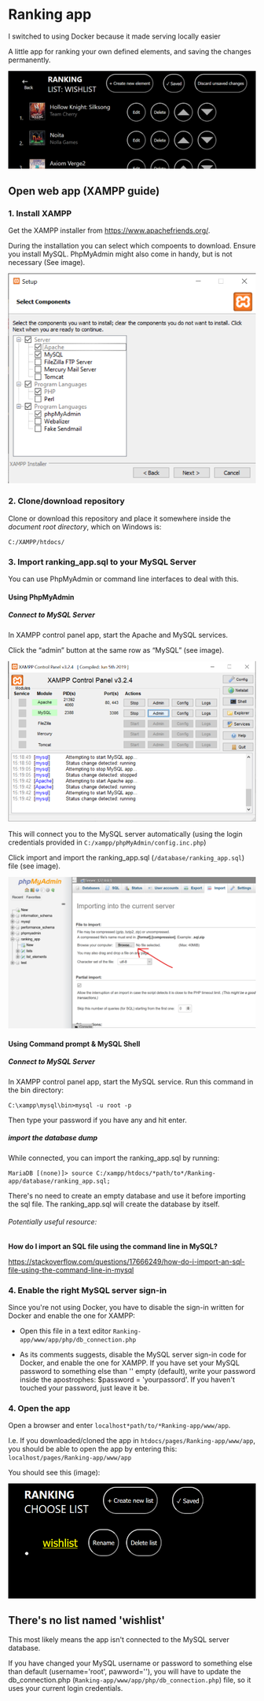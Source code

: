 # Ranking app
I switched to using Docker because it made serving locally easier

A little app for ranking your own defined elements, and saving the changes permanently.

![App_interface](/images/app/app.png)


## Open web app (XAMPP guide)
### 1. Install XAMPP
Get the XAMPP installer from https://www.apachefriends.org/.

During the installation you can select which compoents to download. Ensure you install MySQL. PhpMyAdmin might also come in handy, but is not necessary (See image).

![Xampp_components](/images/xampp/select-components.png)


### 2. Clone/download repository
Clone or download this repository and place it somewhere inside the _document root directory_, which on Windows is:

```
C:/XAMPP/htdocs/
```

### 3. Import ranking_app.sql to your MySQL Server
You can use PhpMyAdmin or command line interfaces to deal with this.

#### Using PhpMyAdmin
##### Connect to MySQL Server
In XAMPP control panel app, start the Apache and MySQL services.

Click the “admin” button at the same row as “MySQL” (see image).

![PhpMyAdmin_button](/images/xampp/phpmyadmin-button.png)

This will connect you to the MySQL server automatically (using the login credentials provided in `C:/xampp/phpMyAdmin/config.inc.php`)

Click import and import the ranking_app.sql (`/database/ranking_app.sql`) file (see image).

![PhpMyAdmin_import](/images/xampp/phpmyadmin-import.png)

#### Using Command prompt & MySQL Shell
##### Connect to MySQL Server
In XAMPP control panel app, start the MySQL service.
Run this command in the bin directory:

```
C:\xampp\mysql\bin>mysql -u root -p
```

Then type your password if you have any and hit enter.

##### import the database dump
While connected, you can import the ranking_app.sql by running:

```
MariaDB [(none)]> source C:/xampp/htdocs/*path/to*/Ranking-app/database/ranking_app.sql;
```

There's no need to create an empty database and use it before importing the sql file. The ranking_app.sql will create the database by itself. 

###### Potentially useful resource:
**How do I import an SQL file using the command line in MySQL?**

https://stackoverflow.com/questions/17666249/how-do-i-import-an-sql-file-using-the-command-line-in-mysql

### 4. Enable the right MySQL server sign-in
Since you're not using Docker, you have to disable the sign-in written for Docker and enable the one for XAMPP:

* Open this file in a text editor `Ranking-app/www/app/php/db_connection.php`

* As its comments suggests, disable the MySQL server sign-in code for Docker, and enable the one for XAMPP. If you have set your MySQL password to something else than '' empty (default), write your password inside the apostrophes: $password = 'yourpassord'. If you haven't touched your password, just leave it be.

### 4. Open the app
Open a browser and enter `localhost*path/to/*Ranking-app/www/app`.

I.e. If you downloaded/cloned the app in `htdocs/pages/Ranking-app/www/app`, you should be able to open the app by entering this: `localhost/pages/Ranking-app/www/app`

You should see this (image):

![the-words-choose-list-and-below-alist-named-wishlist](/images/app/first-look-at-app.png)

## There's no list named 'wishlist'
This most likely means the app isn't connected to the MySQL server database.

If you have changed your MySQL username or password to something else than default (username='root', pawword=''), you will have to update the db_connection.php (`Ranking-app/www/app/php/db_connection.php`) file, so it uses your current login credentials.